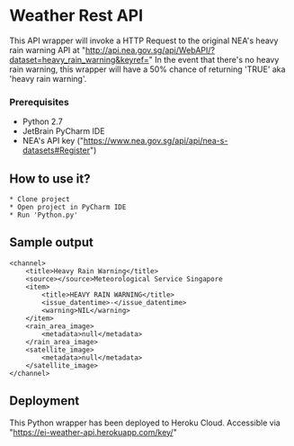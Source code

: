 # Weather Rest API
This API wrapper will invoke a HTTP Request to the original NEA's heavy rain warning API at "http://api.nea.gov.sg/api/WebAPI/?dataset=heavy_rain_warning&keyref=<REPLACE-NEA-KEY-HERE>"
In the event that there's no heavy rain warning, this wrapper will have a 50% chance of returning 'TRUE' aka 'heavy rain warning'.

### Prerequisites

* Python 2.7
* JetBrain PyCharm IDE
* NEA's API key ("https://www.nea.gov.sg/api/api/nea-s-datasets#Register")


## How to use it?
```
* Clone project
* Open project in PyCharm IDE
* Run 'Python.py'
```

## Sample output
```
<channel>
    <title>Heavy Rain Warning</title>
    <source></source>Meteorological Service Singapore
    <item>
        <title>HEAVY RAIN WARNING</title>
        <issue_datentime>-</issue_datentime>
        <warning>NIL</warning>
    </item>
    <rain_area_image>
        <metadata>null</metadata>
    </rain_area_image>
    <satellite_image>
        <metadata>null</metadata>
    </satellite_image>
</channel>
```
## Deployment
This Python wrapper has been deployed to Heroku Cloud.
Accessible via "https://ei-weather-api.herokuapp.com/key/<REPLACE-NEA-KEY-HERE>"
